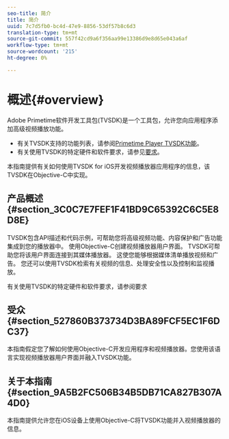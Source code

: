 ```yaml
---
seo-title: 简介
title: 简介
uuid: 7c7d5fb0-bc4d-47e9-8856-53df57b8c6d3
translation-type: tm+mt
source-git-commit: 557f42cd9a6f356aa99e13386d9e8d65e043a6af
workflow-type: tm+mt
source-wordcount: '215'
ht-degree: 0%

---
```



# 概述{#overview}

Adobe Primetime软件开发工具包(TVSDK)是一个工具包，允许您向应用程序添加高级视频播放功能。

* 有关TVSDK支持的功能列表，请参阅[Primetime Player TVSDK功能](../../ios-3x-introduction/ios-3x-overview/ios-3x-overview-of-the-player.md)。
* 有关使用TVSDK的特定硬件和软件要求，请参见[要求](../../ios-3x-introduction/ios-3x-requirements.md)。

本指南提供有关如何使用TVSDK for iOS开发视频播放器应用程序的信息，该TVSDK在Objective-C中实现。

## 产品概述{#section_3C0C7E7FEF1F41BD9C65392C6C5E8D8E}

TVSDK包含API描述和代码示例，可帮助您将高级视频功能、内容保护和广告功能集成到您的播放器中。 使用Objective-C创建视频播放器用户界面。 TVSDK可帮助您将该用户界面连接到其媒体播放器。 这使您能够根据媒体清单播放视频和广告。 您还可以使用TVSDK检索有关视频的信息、处理安全性以及控制和监视播放。

有关使用TVSDK的特定硬件和软件要求，请参阅要求

## 受众{#section_527860B373734D3BA89FCF5EC1F6DC37}

本指南假定您了解如何使用Objective-C开发应用程序和视频播放器。您使用该语言实现视频播放器用户界面并融入TVSDK功能。

## 关于本指南{#section_9A5B2FC506B34B5DB71CA827B307A4D0}

本指南提供允许您在iOS设备上使用Objective-C将TVSDK功能并入视频播放器的信息。